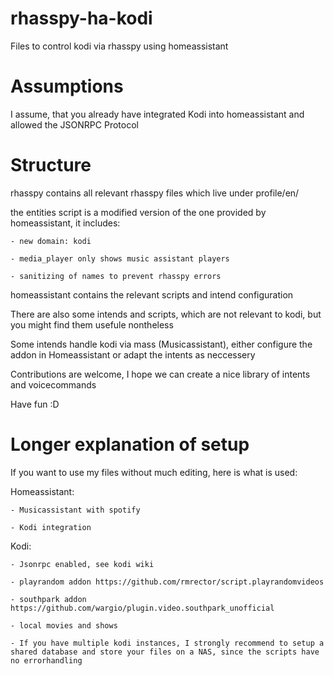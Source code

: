 # rhasspy-ha-kodi
Files to control kodi via rhasspy using homeassistant

# Assumptions
I assume, that you already have integrated Kodi into homeassistant and allowed the JSONRPC Protocol

# Structure
rhasspy contains all relevant rhasspy files which live under profile/en/

the entities script is a modified version of the one provided by homeassistant, it includes:

	- new domain: kodi

	- media_player only shows music assistant players

	- sanitizing of names to prevent rhasspy errors

homeassistant contains the relevant scripts and intend configuration

There are also some intends and scripts, which are not relevant to kodi, but you might find them usefule nontheless

Some intends handle kodi via mass (Musicassistant), either configure the addon in Homeassistant or adapt the intents as neccessery

Contributions are welcome, I hope we can create a nice library of intents and voicecommands


Have fun :D


# Longer explanation of setup

If you want to use my files without much editing, here is what is used:

Homeassistant:

	- Musicassistant with spotify

	- Kodi integration


Kodi:

	- Jsonrpc enabled, see kodi wiki

	- playrandom addon https://github.com/rmrector/script.playrandomvideos

	- southpark addon https://github.com/wargio/plugin.video.southpark_unofficial

	- local movies and shows

	- If you have multiple kodi instances, I strongly recommend to setup a shared database and store your files on a NAS, since the scripts have no errorhandling
